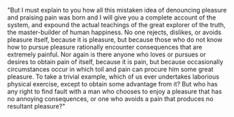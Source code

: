 "But I must explain to you how all this mistaken idea of denouncing pleasure and praising pain
was born and I will give you a complete account of the system, and expound the actual teachings of the great explorer of the truth, the master-builder of human happiness.
No one rejects, dislikes, or avoids pleasure itself, because it is pleasure, but because those who do not know how to pursue pleasure rationally encounter consequences that are extremely painful.
 Nor again is there anyone who loves or pursues or desires to obtain pain of itself, because it is pain, but because occasionally circumstances occur in which toil and pain can procure him some great pleasure.
  To take a trivial example, which of us ever undertakes 
  laborious physical exercise, except to obtain some advantage from it? 
  But who has any right to find fault with a man
   who chooses to enjoy a pleasure that has no annoying consequences, 
   or one who avoids a pain that produces no resultant pleasure?"